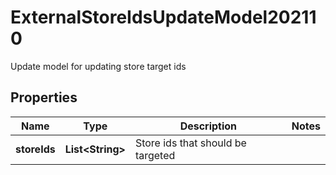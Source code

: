 

# ExternalStoreIdsUpdateModel202110

Update model for updating store target ids

## Properties

Name | Type | Description | Notes
------------ | ------------- | ------------- | -------------
**storeIds** | **List&lt;String&gt;** | Store ids that should be targeted | 




